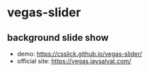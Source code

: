 # vegas-slider
## background slide show

- demo: https://csslick.github.io/vegas-slider/
- official site: https://vegas.jaysalvat.com/
